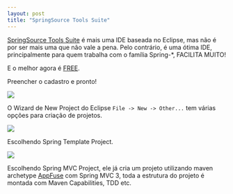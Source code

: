 ```yaml
---
layout: post
title: "SpringSource Tools Suite"
---
```

[SpringSource Tools Suite](http://www.springsource.com/products/springsource-tool-suite-download) é mais uma IDE baseada no Eclipse, mas não é por ser mais uma que não vale a pena. Pelo contrário, é uma ótima IDE, principalmente para quem trabalha com o família Spring-*, FACILITA MUITO!

E o melhor agora é [FREE](http://www.springsource.com/products/springsource-tool-suite-download).

Preencher o cadastro e pronto!

![](/images/posts/Screen-shot-2010-08-27-at-5.38.28-PM.png)

O Wizard de New Project do Eclipse ```File -> New -> Other...``` tem várias opções para criação de projetos.

![](/images/posts/Screen-shot-2010-08-27-at-5.37.36-PM.png)

Escolhendo Spring Template Project.

![](/images/posts/Screen-shot-2010-08-27-at-5.37.29-PM.png)


Escolhendo Spring MVC Project, ele já cria um projeto utilizando maven archetype [AppFuse](http://appfuse.org) com Spring MVC 3,
toda a estrutura do projeto é montada com Maven Capabilities, TDD etc.

